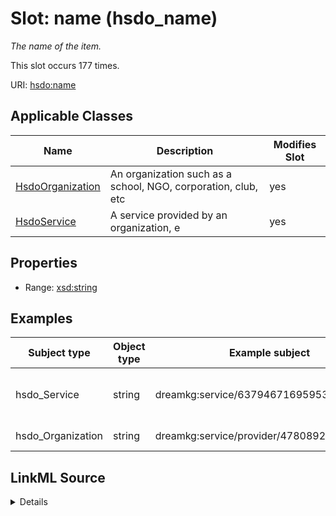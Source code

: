 

# Slot: name (hsdo_name)


_The name of the item._






This slot occurs 177 times.


URI: [hsdo:name](http://schema.org/name)



<!-- no inheritance hierarchy -->





## Applicable Classes

| Name | Description | Modifies Slot |
| --- | --- | --- |
| [HsdoOrganization](../classes/HsdoOrganization.md) | An organization such as a school, NGO, corporation, club, etc |  yes  |
| [HsdoService](../classes/HsdoService.md) | A service provided by an organization, e |  yes  |







## Properties

* Range: [xsd:string](http://www.w3.org/2001/XMLSchema#string)






## Examples

| Subject type | Object type | Example subject | Example object | Occurrences |
| --- | --- | --- | --- | --- |
| hsdo_Service | string | dreamkg:service/6379467169595392 | New Pathways for Women Project | 88 |
| hsdo_Organization | string | dreamkg:service/provider/4780892498952192 | Circle Counseling | 89 |




## LinkML Source

<details>

```yaml
name: hsdo_name
annotations:
  count:
    tag: count
    value: 177
description: The name of the item.
title: name
examples:
- description: hsdo_Service→string
  object:
    example_object: New Pathways for Women Project
    example_object_type: string
    example_predicate: hsdo:name
    example_subject: dreamkg:service/6379467169595392
    example_subject_type: hsdo_Service
- description: hsdo_Organization→string
  object:
    example_object: Circle Counseling
    example_object_type: string
    example_predicate: hsdo:name
    example_subject: dreamkg:service/provider/4780892498952192
    example_subject_type: hsdo_Organization
from_schema: dream-kg
rank: 1000
slot_uri: hsdo:name
alias: hsdo_name
domain_of:
- hsdo_Organization
- hsdo_Service
range: string

```
</details>